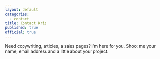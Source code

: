 ```yaml
---
layout: default
categories:
  - contact
title: Contact Kris
published: true
official: true
---
```


Need copywriting, articles, a sales pages? I'm here for you. Shoot me your name, email address and a little about your project. 